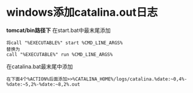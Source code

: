 # windows添加catalina.out日志
**tomcat/bin路径下**
在start.bat中最末尾添加
```
将call "%EXECUTABLE%" start %CMD_LINE_ARGS%
替换为
call "%EXECUTABLE%" run %CMD_LINE_ARGS%
```
在catalina.bat最末尾中添加
```
在下面4个%ACTION%后面添加>>%CATALINA_HOME%/logs/catalina.%date:~0,4%-%date:~5,2%-%date:~8,2%.out
```
